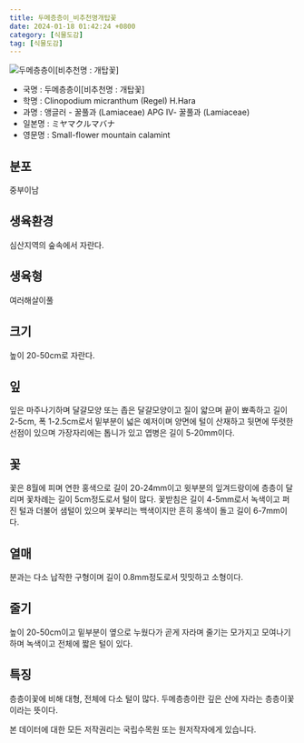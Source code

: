 ```yaml
---
title: 두메층층이_비추천명개탑꽃
date: 2024-01-18 01:42:24 +0800
category: [식물도감]
tag: [식물도감]
---
```




![두메층층이[비추천명 : 개탑꽃]](/fileUpload/plants/basic/Labiatae/Clinopodium/15901/15901_20140901102916758files_th2.jpg)
- 국명 : 두메층층이[비추천명 : 개탑꽃]
- 학명 : Clinopodium micranthum (Regel) H.Hara
- 과명 : 앵글러 - 꿀풀과 (Lamiaceae) APG Ⅳ- 꿀풀과 (Lamiaceae)
- 일본명 : ミヤマクルマバナ
- 영문명 : Small-flower mountain calamint


## 분포
중부이남
## 생육환경
심산지역의 숲속에서 자란다.
## 생육형
여러해살이풀
## 크기
높이 20-50cm로 자란다.
## 잎
잎은 마주나기하며 달걀모양 또는 좁은 달걀모양이고 질이 얇으며 끝이 뾰족하고 길이 2-5cm, 폭 1-2.5cm로서 밑부분이 넓은 예저이며 양면에 털이 산재하고 뒷면에 뚜렷한 선점이 있으며 가장자리에는 톱니가 있고 엽병은 길이 5-20mm이다.
## 꽃
꽃은 8월에 피며 연한 홍색으로 길이 20-24mm이고 윗부분의 잎겨드랑이에 층층이 달리며 꽃차례는 길이 5cm정도로서 털이 많다. 꽃받침은 길이 4-5mm로서 녹색이고 퍼진 털과 더불어 샘털이 있으며 꽃부리는 백색이지만 흔히 홍색이 돌고 길이 6-7mm이다.
## 열매
분과는 다소 납작한 구형이며 길이 0.8mm정도로서 밋밋하고 소형이다.
## 줄기
높이 20-50cm이고 밑부분이 옆으로 누웠다가 곧게 자라며 줄기는 모가지고 모여나기하며 녹색이고 전체에 짧은 털이 있다.
## 특징
층층이꽃에 비해 대형, 전체에 다소 털이 많다.두메층층이란 깊은 산에 자라는 층층이꽃이라는 뜻이다.






본 데이터에 대한 모든 저작권리는 국립수목원 또는 원저작자에게 있습니다.

